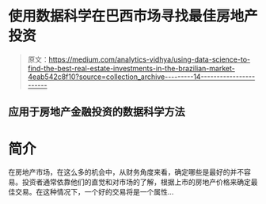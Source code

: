 # 使用数据科学在巴西市场寻找最佳房地产投资

> 原文：<https://medium.com/analytics-vidhya/using-data-science-to-find-the-best-real-estate-investments-in-the-brazilian-market-4eab542c8f10?source=collection_archive---------14----------------------->

## **应用于房地产金融投资的数据科学方法**

# **简介**

在房地产市场，在这么多的机会中，从财务角度来看，确定哪些是最好的并不容易。投资者通常依靠他们的直觉和对市场的了解，根据上市的房地产价格来确定最佳交易。在这种情况下，一个好的交易将是一个属性…